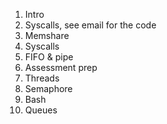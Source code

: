 1. Intro
2. Syscalls, see email for the code
3. Memshare
4. Syscalls
5. FIFO & pipe
6. Assessment prep
7. Threads
8. Semaphore
9. Bash
10. Queues